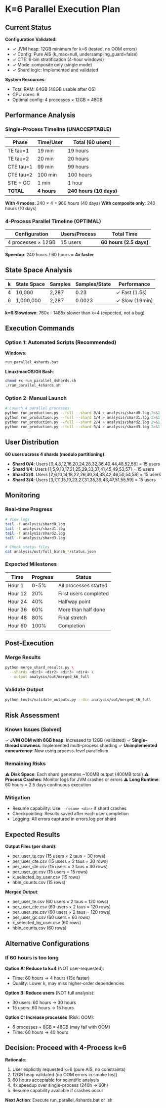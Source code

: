 # K=6 Parallel Execution Plan

## Current Status

**Configuration Validated**:
- ✓ JVM heap: 12GB minimum for k=6 (tested, no OOM errors)
- ✓ Config: Pure AIS (k_max=null, undersampling_guard=false)
- ✓ CTE: 6-bin stratification (4-hour windows)
- ✓ Mode: composite only (single mode)
- ✓ Shard logic: Implemented and validated

**System Resources**:
- Total RAM: 64GB (48GB usable after OS)
- CPU cores: 8
- Optimal config: 4 processes × 12GB = 48GB

## Performance Analysis

### Single-Process Timeline (UNACCEPTABLE)

| Phase | Time/User | Total (60 users) |
|-------|-----------|------------------|
| TE tau=1 | 19 min | 19 hours |
| TE tau=2 | 20 min | 20 hours |
| CTE tau=1 | 99 min | 99 hours |
| CTE tau=2 | 100 min | 100 hours |
| STE + GC | 1 min | 1 hour |
| **TOTAL** | **4 hours** | **240 hours (10 days)** |

**With 4 modes**: 240 × 4 = 960 hours (40 days)
**With composite only**: 240 hours (10 days)

### 4-Process Parallel Timeline (OPTIMAL)

| Configuration | Users/Process | Total Time |
|---------------|---------------|------------|
| 4 processes × 12GB | 15 users | **60 hours (2.5 days)** |

**Speedup**: 240 hours / 60 hours = **4x faster**

## State Space Analysis

| k | State Space | Samples | Samples/State | Performance |
|---|-------------|---------|---------------|-------------|
| 4 | 10,000 | 2,287 | 0.23 | ✓ Fast (1.5s) |
| 6 | 1,000,000 | 2,287 | 0.0023 | ✓ Slow (19min) |

**k=6 Slowdown**: 760x - 1485x slower than k=4 (expected, not a bug)

## Execution Commands

### Option 1: Automated Scripts (Recommended)

**Windows**:
```cmd
run_parallel_4shards.bat
```

**Linux/macOS/Git Bash**:
```bash
chmod +x run_parallel_4shards.sh
./run_parallel_4shards.sh
```

### Option 2: Manual Launch

```bash
# Launch 4 parallel processes
python run_production.py --full --shard 0/4 > analysis/shard0.log 2>&1 &
python run_production.py --full --shard 1/4 > analysis/shard1.log 2>&1 &
python run_production.py --full --shard 2/4 > analysis/shard2.log 2>&1 &
python run_production.py --full --shard 3/4 > analysis/shard3.log 2>&1 &
```

## User Distribution

**60 users across 4 shards (modulo partitioning)**:

- **Shard 0/4**: Users [0,4,8,12,16,20,24,28,32,36,40,44,48,52,56] = 15 users
- **Shard 1/4**: Users [1,5,9,13,17,21,25,29,33,37,41,45,49,53,57] = 15 users
- **Shard 2/4**: Users [2,6,10,14,18,22,26,30,34,38,42,46,50,54,58] = 15 users
- **Shard 3/4**: Users [3,7,11,15,19,23,27,31,35,39,43,47,51,55,59] = 15 users

## Monitoring

### Real-time Progress

```bash
# View logs
tail -f analysis/shard0.log
tail -f analysis/shard1.log
tail -f analysis/shard2.log
tail -f analysis/shard3.log

# Check status files
cat analysis/out/full_bins6_*/status.json
```

### Expected Milestones

| Time | Progress | Status |
|------|----------|--------|
| Hour 1 | 0-5% | All processes started |
| Hour 12 | 20% | First users completed |
| Hour 24 | 40% | Halfway point |
| Hour 36 | 60% | More than half done |
| Hour 48 | 80% | Final stretch |
| Hour 60 | 100% | Completion |

## Post-Execution

### Merge Results

```bash
python merge_shard_results.py \
  --shards <dir1> <dir2> <dir3> <dir4> \
  --output analysis/out/merged_k6_full
```

### Validate Output

```bash
python tools/validate_outputs.py --dir analysis/out/merged_k6_full
```

## Risk Assessment

### Known Issues (Solved)

✓ **JVM OOM with 8GB heap**: Increased to 12GB (validated)
✓ **Single-thread slowness**: Implemented multi-process sharding
✓ **Unimplemented concurrency**: Now using process-level parallelism

### Remaining Risks

⚠️ **Disk Space**: Each shard generates ~100MB output (400MB total)
⚠️ **Process Crashes**: Monitor logs for JVM crashes or errors
⚠️ **Long Runtime**: 60 hours = 2.5 days continuous execution

### Mitigation

- Resume capability: Use `--resume <dir>` if shard crashes
- Checkpointing: Results saved after each user completion
- Logging: All errors captured in errors.log per shard

## Expected Results

**Output Files (per shard)**:
- per_user_te.csv (15 users × 2 taus = 30 rows)
- per_user_cte.csv (15 users × 2 taus = 30 rows)
- per_user_ste.csv (15 users × 2 taus = 30 rows)
- per_user_gc.csv (15 users = 15 rows)
- k_selected_by_user.csv (15 rows)
- hbin_counts.csv (15 rows)

**Merged Output**:
- per_user_te.csv (60 users × 2 taus = 120 rows)
- per_user_cte.csv (60 users × 2 taus = 120 rows)
- per_user_ste.csv (60 users × 2 taus = 120 rows)
- per_user_gc.csv (60 users = 60 rows)
- k_selected_by_user.csv (60 rows)
- hbin_counts.csv (60 rows)

## Alternative Configurations

### If 60 hours is too long

**Option A: Reduce to k=4** (NOT user-requested):
- Time: 60 hours → 4 hours (15x faster)
- Quality: Lower k, may miss higher-order dependencies

**Option B: Reduce users** (NOT full analysis):
- 30 users: 60 hours → 30 hours
- 15 users: 60 hours → 15 hours

**Option C: Increase processes** (Risk: OOM):
- 6 processes × 8GB = 48GB (may fail with OOM)
- Time: 60 hours → 40 hours

## Decision: Proceed with 4-Process k=6

**Rationale**:
1. User explicitly requested k=6 (pure AIS, no constraints)
2. 12GB heap validated (no OOM errors in smoke test)
3. 60 hours acceptable for scientific analysis
4. 4x speedup over single-process (240h → 60h)
5. Resume capability available if crashes occur

**Next Action**: Execute run_parallel_4shards.bat or .sh
